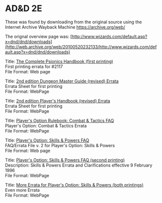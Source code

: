 # AD&D 2E

These was found by downloading from the original source using the Internet Archive Wayback Machine https://archive.org/web/

The orignal overview page was: [http://www.wizards.com/default.asp?x=dnd/dnd/downloads](http://web.archive.org/web/20100520232133/http://www.wizards.com/default.asp?x=dnd/dnd/downloads)

Title: [The Complete Psionics Handbook (first printing)](http://web.archive.org/web/20190714234540/http://www.wizards.com/dnd/DnDPsionicsHandbookErrata.asp)<br>
First printing errata for #2117<br>
File Format: Web page

Title: [2nd edition Dungeon Master Guide (revised) Errata](http://web.archive.org/web/20210126040420/http://www.wizards.com/dnd/dnddmgerrata.asp)<br>
Errata Sheet for first printing<br>
File Format: WebPage

Title: [2nd edition Player's Handbook (revised) Errata](http://web.archive.org/web/20210125043245/http://www.wizards.com/dnd/dndplayershandbook2ndeditionerrata.asp)<br>
Errata Sheet for first printing<br>
File Format: WebPage

Title: [Player's Option Rulebook: Combat & Tactics FAQ](http://web.archive.org/web/20190714234457/http://www.wizards.com/dnd/DnDPlayersOptionCombatTacticsErrata.asp)<br>
Player's Option: Combat & Tactics Errata<br>
File Format: WebPage

Title: [Player's Option: Skills & Powers FAQ](http://web.archive.org/web/20190714234504/http://www.wizards.com/dnd/DnDPlayersOptionSkillsPowersErrata.asp)<br>
FAQ/Errata File v. 2 for Player's Option: Skills & Powers<br>
File Format: Web page

Title: [Player's Option: Skills & Powers FAQ (second printing)](http://web.archive.org/web/20190714234531/http://www.wizards.com/dnd/DnDPlayersOptionSkillsPowers2ndErrata.asp)<br>
Description: Skills & Powers Errata and Clarifications effective 9 February 1996<br>
File Format: WebPage

Title: [More Errata for Player's Option: Skills & Powers (both printings)](http://web.archive.org/web/20100625001315/http://www.wizards.com/dnd/DnDPlayersOptionSkillsPowers3rdErrata.asp)<br>
Even more Errata<br>
File Format: WebPage